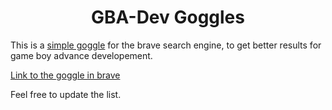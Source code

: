 <h1 align="center">GBA-Dev Goggles</h2>

This is a [simple goggle](https://github.com/brave/goggles-quickstart) for the brave search engine, to get better results for game boy advance developement.

[Link to the goggle in brave](https://search.brave.com/goggles/discover?goggles_id=https%3A%2F%2Fraw.githubusercontent.com%2Ftolik518%2Fgbadev-brave-goggles%2Fmaster%2Fgbadev-brave-goggles.txt&nav=site)

Feel free to update the list.

